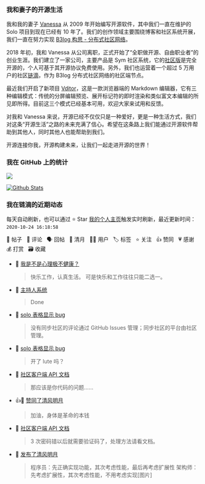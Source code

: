 ### 我和妻子的开源生活

我和我的妻子 [Vanessa](https://github.com/Vanessa219) 从 2009 年开始编写开源软件，其中我们一直在维护的 Solo 项目到现在已经有 10 年了。我们的创作领域主要围绕博客和社区系统开展，我们一直在努力实现 [B3log 构思 - 分布式社区网络](https://hacpai.com/article/1546941897596)。

2018 年初，我和 Vanessa 从公司离职，正式开始了“全职做开源、自由职业者”的创业生涯。我们建立了一家公司，主要产品是 Sym 社区系统，它的[社区版](https://github.com/88250/symphony)是完全开源的，个人可基于其开源协议免费使用。另外，我们也运营着一个超过 5 万用户的社区[链滴](https://hacpai.com)，作为 B3log 分布式社区网络的社区端节点。

最近我们开启了新项目 [Vditor](https://github.com/Vanessa219/vditor)，这是一款浏览器端的 Markdown 编辑器，它有三种编辑模式：传统的分屏编辑预览、展开标记符的即时渲染和类似富文本编辑的所见即所得。目前这三个模式已经基本可用，欢迎大家来试用和反馈。

对我和 Vanessa 来说，开源已经不仅仅只是一种爱好，更是一种生活方式，我们对这条“开源生活”之路的未来充满了信心。希望在这条路上我们能通过开源软件帮助到其他人，同时其他人也能帮助到我们。

开源连接你我，开源构建未来，让我们一起走进开源的世界！

### 我在 GitHub 上的统计

<a title="Hits" target="_blank" href="https://github.com/88250/88250"><img src="https://hits.b3log.org/88250/88250.svg"></a>

[![Github Stats](https://github-readme-stats.vercel.app/api?username=88250&show_icons=true)](https://github.com/88250)

<!--events start -->

### 我在链滴的近期动态

每天自动刷新，也可以通过 ⭐️ Star [我的个人主页](https://github.com/88250/88250)触发实时刷新，最近更新时间：`2020-10-24 16:18:58`

📝 帖子 &nbsp; 💬 评论 &nbsp; 🗣 回帖 &nbsp; 🌙 清月 &nbsp; 👨‍💻 用户 &nbsp; 🏷️ 标签 &nbsp; ⭐️ 关注 &nbsp; 👍 赞同 &nbsp; 💗 感谢 &nbsp; 💰 打赏 &nbsp; 🗃 收藏

* 💬 [我是不是心理极不健康？](https://ld246.com/article/1603252958994/comment/1603342139152#comments)

  > 快乐工作，认真生活。 可是快乐和工作往往只能二选一。
* 💬 [主持人系统](https://ld246.com/article/1591172128000/comment/1603331516828#comments)

  > Done
* 💬 [solo 表格显示 bug](https://ld246.com/article/1603174051480/comment/1603290498498#comments)

  > 没有同步社区的评论通过 GitHub Issues 管理；同步社区的平台由社区管理。
* 💬 [solo 表格显示 bug](https://ld246.com/article/1603174051480/comment/1603175013071#comments)

  > 开了 lute 吗？
* 💬 [社区客户端 API 文档](https://ld246.com/article/1488603534762/comment/1603111041003#comments)

  > 那应该是你代码的问题……
* 👍🌙 [赞同了清风明月](https://ld246.com/member/babyQ/breezemoons/1602208149374)

  > 加油，身体是革命的本钱
* 💬 [社区客户端 API 文档](https://ld246.com/article/1488603534762/comment/1603102939572#comments)

  > 3 次密码错以后就需要验证码了，处理方法请看文档。
* 🌙 [发布了清风明月](https://ld246.com/member/88250/breezemoons/1603039880807)

  > 程序员：先正确实现功能，其次考虑性能，最后再考虑扩展性 架构师：先考虑扩展性，其次考虑性能，不用考虑实现[图片]


<!--events end -->
